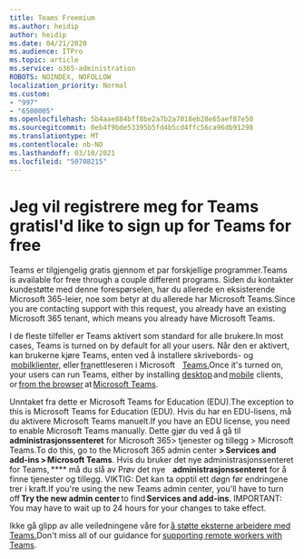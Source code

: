 ```yaml
---
title: Teams Freemium
ms.author: heidip
author: heidip
ms.date: 04/21/2020
ms.audience: ITPro
ms.topic: article
ms.service: o365-administration
ROBOTS: NOINDEX, NOFOLLOW
localization_priority: Normal
ms.custom:
- "997"
- "6500005"
ms.openlocfilehash: 5b4aae884bff8be2a7b2a7018eb28e65aef87e50
ms.sourcegitcommit: 0eb4f9bde53395b5fd4b5cd4ffc56ca96db91298
ms.translationtype: MT
ms.contentlocale: nb-NO
ms.lasthandoff: 03/10/2021
ms.locfileid: "50708215"
---
```

# <a name="id-like-to-sign-up-for-teams-for-free"></a><span data-ttu-id="264fd-102">Jeg vil registrere meg for Teams gratis</span><span class="sxs-lookup"><span data-stu-id="264fd-102">I'd like to sign up for Teams for free</span></span>

<span data-ttu-id="264fd-103">Teams er tilgjengelig gratis gjennom et par forskjellige programmer.</span><span class="sxs-lookup"><span data-stu-id="264fd-103">Teams is available for free through a couple different programs.</span></span> <span data-ttu-id="264fd-104">Siden du kontakter kundestøtte med denne forespørselen, har du allerede en eksisterende Microsoft 365-leier, noe som betyr at du allerede har Microsoft Teams.</span><span class="sxs-lookup"><span data-stu-id="264fd-104">Since you are contacting support with this request, you already have an existing Microsoft 365 tenant, which means you already have Microsoft Teams.</span></span>

<span data-ttu-id="264fd-105">I de fleste tilfeller er Teams aktivert som standard for alle brukere.</span><span class="sxs-lookup"><span data-stu-id="264fd-105">In most cases, Teams is turned on by default for all your users.</span></span> <span data-ttu-id="264fd-106">Når den er aktivert, kan brukerne kjøre Teams, [](https://docs.microsoft.com/MicrosoftTeams/get-clients#desktop-client)enten ved å installere skrivebords- og    [mobilklienter,](https://docs.microsoft.com/MicrosoftTeams/get-clients#mobile-clients) eller [fra](https://dos.microsoft.com/MicrosoftTeams/get-clients#web-client)nettleseren i Microsoft    [Teams.](https://www.microsoft.com/microsoft-teams/teams-for-work)</span><span class="sxs-lookup"><span data-stu-id="264fd-106">Once it's turned on, your users can run Teams, either by installing [desktop](https://docs.microsoft.com/MicrosoftTeams/get-clients#desktop-client) and [mobile](https://docs.microsoft.com/MicrosoftTeams/get-clients#mobile-clients) clients, or [from the browser](https://dos.microsoft.com/MicrosoftTeams/get-clients#web-client) at [Microsoft Teams](https://www.microsoft.com/microsoft-teams/teams-for-work).</span></span>

<span data-ttu-id="264fd-107">Unntaket fra dette er Microsoft Teams for Education (EDU).</span><span class="sxs-lookup"><span data-stu-id="264fd-107">The exception to this is Microsoft Teams for Education (EDU).</span></span> <span data-ttu-id="264fd-108">Hvis du har en EDU-lisens, må du aktivere Microsoft Teams manuelt.</span><span class="sxs-lookup"><span data-stu-id="264fd-108">If you have an EDU license, you need to enable Microsoft Teams manually.</span></span> <span data-ttu-id="264fd-109">Dette gjør du ved å gå til **administrasjonssenteret** for Microsoft 365> tjenester og tillegg > Microsoft Teams.</span><span class="sxs-lookup"><span data-stu-id="264fd-109">To do this, go to the Microsoft 365 admin center **> Services and add-ins > Microsoft Teams**.</span></span> <span data-ttu-id="264fd-110">Hvis du bruker det nye administrasjonssenteret for Teams, \*\*\*\* må du slå av Prøv det nye    **administrasjonssenteret** for å finne tjenester og tillegg. VIKTIG: Det kan ta opptil ett døgn før endringene trer i kraft.</span><span class="sxs-lookup"><span data-stu-id="264fd-110">If you're using the new Teams admin center, you'll have to turn off **Try the new admin center** to find **Services and add-ins**. IMPORTANT: You may have to wait up to 24 hours for your changes to take effect.</span></span>

<span data-ttu-id="264fd-111">Ikke gå glipp av alle veiledningene våre for [å støtte eksterne arbeidere med Teams.](https://docs.microsoft.com/MicrosoftTeams/support-remote-work-with-teams)</span><span class="sxs-lookup"><span data-stu-id="264fd-111">Don't miss all of our guidance for [supporting remote workers with Teams](https://docs.microsoft.com/MicrosoftTeams/support-remote-work-with-teams).</span></span>
